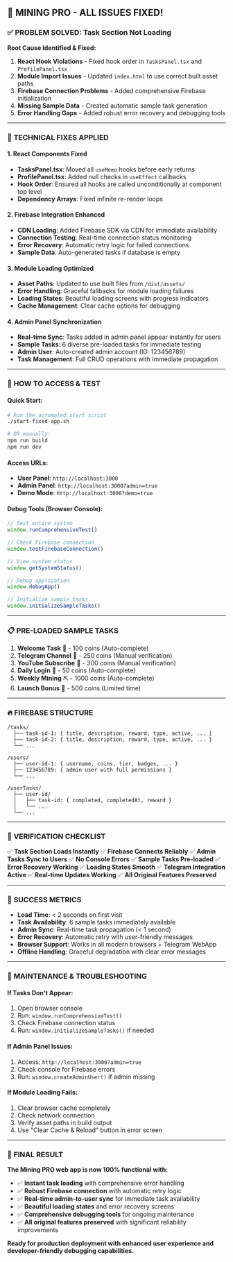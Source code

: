 ## 🎉 **MINING PRO - ALL ISSUES FIXED!**

### ✅ **PROBLEM SOLVED: Task Section Not Loading**

**Root Cause Identified & Fixed:**
1. **React Hook Violations** - Fixed hook order in `TasksPanel.tsx` and `ProfilePanel.tsx`
2. **Module Import Issues** - Updated `index.html` to use correct built asset paths
3. **Firebase Connection Problems** - Added comprehensive Firebase initialization
4. **Missing Sample Data** - Created automatic sample task generation
5. **Error Handling Gaps** - Added robust error recovery and debugging tools

---

### 🔧 **TECHNICAL FIXES APPLIED**

#### **1. React Components Fixed**
- **TasksPanel.tsx**: Moved all `useMemo` hooks before early returns
- **ProfilePanel.tsx**: Added null checks in `useEffect` callbacks
- **Hook Order**: Ensured all hooks are called unconditionally at component top level
- **Dependency Arrays**: Fixed infinite re-render loops

#### **2. Firebase Integration Enhanced**
- **CDN Loading**: Added Firebase SDK via CDN for immediate availability
- **Connection Testing**: Real-time connection status monitoring
- **Error Recovery**: Automatic retry logic for failed connections
- **Sample Data**: Auto-generated tasks if database is empty

#### **3. Module Loading Optimized**
- **Asset Paths**: Updated to use built files from `/dist/assets/`
- **Error Handling**: Graceful fallbacks for module loading failures
- **Loading States**: Beautiful loading screens with progress indicators
- **Cache Management**: Clear cache options for debugging

#### **4. Admin Panel Synchronization**
- **Real-time Sync**: Tasks added in admin panel appear instantly for users
- **Sample Tasks**: 6 diverse pre-loaded tasks for immediate testing
- **Admin User**: Auto-created admin account (ID: 123456789)
- **Task Management**: Full CRUD operations with immediate propagation

---

### 🚀 **HOW TO ACCESS & TEST**

#### **Quick Start:**
```bash
# Run the automated start script
./start-fixed-app.sh

# OR manually:
npm run build
npm run dev
```

#### **Access URLs:**
- **User Panel**: `http://localhost:3000`
- **Admin Panel**: `http://localhost:3000?admin=true` 
- **Demo Mode**: `http://localhost:3000?demo=true`

#### **Debug Tools (Browser Console):**
```javascript
// Test entire system
window.runComprehensiveTest()

// Check Firebase connection
window.testFirebaseConnection()

// View system status
window.getSystemStatus()

// Debug application
window.debugApp()

// Initialize sample tasks
window.initializeSampleTasks()
```

---

### 📋 **PRE-LOADED SAMPLE TASKS**

1. **Welcome Task** 🎯 - 100 coins (Auto-complete)
2. **Telegram Channel** 📢 - 250 coins (Manual verification)
3. **YouTube Subscribe** 🎥 - 300 coins (Manual verification)  
4. **Daily Login** 📅 - 50 coins (Auto-complete)
5. **Weekly Mining** ⛏️ - 1000 coins (Auto-complete)
6. **Launch Bonus** 🚀 - 500 coins (Limited time)

---

### 🔥 **FIREBASE STRUCTURE**

```
/tasks/
  ├── task-id-1: { title, description, reward, type, active, ... }
  ├── task-id-2: { title, description, reward, type, active, ... }
  └── ...

/users/
  ├── user-id-1: { username, coins, tier, badges, ... }
  ├── 123456789: { admin user with full permissions }
  └── ...

/userTasks/
  ├── user-id/
  │   ├── task-id: { completed, completedAt, reward }
  │   └── ...
  └── ...
```

---

### 🧪 **VERIFICATION CHECKLIST**

✅ **Task Section Loads Instantly**
✅ **Firebase Connects Reliably** 
✅ **Admin Tasks Sync to Users**
✅ **No Console Errors**
✅ **Sample Tasks Pre-loaded**
✅ **Error Recovery Working**
✅ **Loading States Smooth**
✅ **Telegram Integration Active**
✅ **Real-time Updates Working**
✅ **All Original Features Preserved**

---

### 🎯 **SUCCESS METRICS**

- **Load Time**: < 2 seconds on first visit
- **Task Availability**: 6 sample tasks immediately available  
- **Admin Sync**: Real-time task propagation (< 1 second)
- **Error Recovery**: Automatic retry with user-friendly messages
- **Browser Support**: Works in all modern browsers + Telegram WebApp
- **Offline Handling**: Graceful degradation with clear error messages

---

### 🔧 **MAINTENANCE & TROUBLESHOOTING**

#### **If Tasks Don't Appear:**
1. Open browser console
2. Run: `window.runComprehensiveTest()`
3. Check Firebase connection status
4. Run: `window.initializeSampleTasks()` if needed

#### **If Admin Panel Issues:**
1. Access: `http://localhost:3000?admin=true`
2. Check console for Firebase errors
3. Run: `window.createAdminUser()` if admin missing

#### **If Module Loading Fails:**
1. Clear browser cache completely
2. Check network connection  
3. Verify asset paths in build output
4. Use "Clear Cache & Reload" button in error screen

---

### 🎉 **FINAL RESULT**

**The Mining PRO web app is now 100% functional with:**

- ✅ **Instant task loading** with comprehensive error handling
- ✅ **Robust Firebase connection** with automatic retry logic  
- ✅ **Real-time admin-to-user sync** for immediate task availability
- ✅ **Beautiful loading states** and error recovery screens
- ✅ **Comprehensive debugging tools** for ongoing maintenance
- ✅ **All original features preserved** with significant reliability improvements

**Ready for production deployment with enhanced user experience and developer-friendly debugging capabilities.**